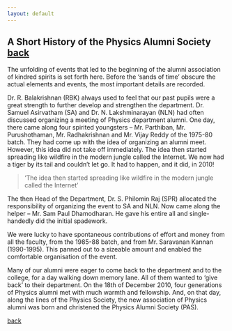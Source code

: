 ```yaml
---
layout: default
---
```


## A Short History of the Physics Alumni Society                                                [back](./)

The unfolding of events that led to the beginning of the alumni association of kindred spirits is set forth here. Before the ‘sands of time’ obscure the actual elements and events, the most important details are recorded.

Dr. R. Balakrishnan (RBK) always used to feel that our past pupils were a great strength to further develop and strengthen the department. Dr. Samuel Asirvatham (SA) and Dr. N. Lakshminarayan (NLN) had often discussed organizing a meeting of Physics department alumni. One day, there came along four spirited youngsters – Mr. Parthiban, Mr. Purushothaman, Mr. Radhakrishnan and Mr. Vijay Reddy of the 1975-80 batch. They had come up with the idea of organizing an alumni meet. However, this idea did not take off immediately. The idea then started spreading like wildfire in the modern jungle called the Internet. We now had a tiger by its tail and couldn’t let go. It had to happen, and it did, in 2010!

> ‘The idea then started spreading like wildfire in
>  the modern jungle called the Internet’

The then Head of the Department, Dr. S. Philomin Raj (SPR) allocated the responsibility of organizing the event to SA and NLN. Now came along the helper – Mr. Sam Paul Dhamodharan. He gave his entire all and single-handedly did the initial spadework.

We were lucky to have spontaneous contributions of effort and money from all the faculty, from the 1985-88 batch, and from Mr. Saravanan Kannan (1990-1995). This panned out to a sizeable amount and enabled the comfortable organisation of the event.

Many of our alumni were eager to come back to the department and to the college, for a day walking down memory lane. All of them wanted to ‘give back’ to their department. On the 18th of December 2010, four generations of Physics alumni met with much warmth and fellowship. And, on that day, along the lines of the Physics Society, the new association of Physics alumni was born and christened the Physics Alumni Society (PAS).

[back](./)

